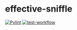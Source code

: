 # effective-sniffle
[![Pylint](https://github.com/DamienHodsall/effective-sniffle/actions/workflows/pylint.yml/badge.svg)](https://github.com/DamienHodsall/effective-sniffle/actions/workflows/pylint.yml)
[![test-workflow](https://github.com/DamienHodsall/effective-sniffle/actions/workflows/test-workflow.yml/badge.svg)](https://github.com/DamienHodsall/effective-sniffle/actions/workflows/test-workflow.yml)
